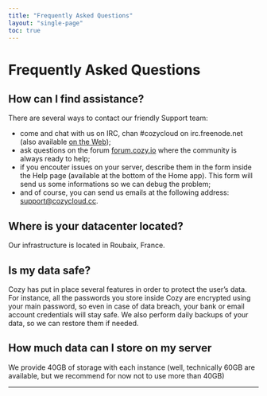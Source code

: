 ```yaml
---
title: "Frequently Asked Questions"
layout: "single-page"
toc: true
---
```


# Frequently Asked Questions

## How can I find assistance?

There are several ways to contact our friendly Support team:
 - come and chat with us on IRC, chan #cozycloud on irc.freenode.net (also available [on the Web](https://webchat.freenode.net/?channels=cozycloud));
 - ask questions on the forum [forum.cozy.io](https://forum.cozy.io/) where the community is always ready to help;
 - if you encouter issues on your server, describe them in the form inside the Help page (available at the bottom of the Home app). This form will send us some informations so we can debug the problem;
 - and of course, you can send us emails at the following address: support@cozycloud.cc.


## Where is your datacenter located?

Our infrastructure is located in Roubaix, France.


## Is my data safe?

Cozy has put in place several features in order to protect the user’s data. For instance, all the passwords you store inside Cozy are encrypted using your main password, so even in case of data breach, your bank or email account credentials will stay safe.
We also perform daily backups of your data, so we can restore them if needed.


## How much data can I store on my server

We provide 40GB of storage with each instance (well, technically 60GB are available, but we recommend for now not to use more than 40GB)


---
